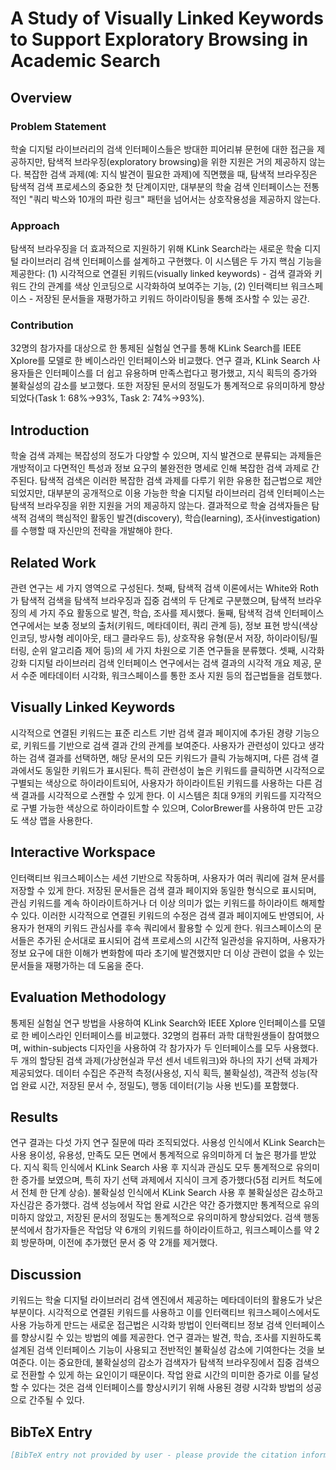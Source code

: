 # A Study of Visually Linked Keywords to Support Exploratory Browsing in Academic Search

## Overview

### Problem Statement
학술 디지털 라이브러리의 검색 인터페이스들은 방대한 피어리뷰 문헌에 대한 접근을 제공하지만, 탐색적 브라우징(exploratory browsing)을 위한 지원은 거의 제공하지 않는다. 복잡한 검색 과제(예: 지식 발견이 필요한 과제)에 직면했을 때, 탐색적 브라우징은 탐색적 검색 프로세스의 중요한 첫 단계이지만, 대부분의 학술 검색 인터페이스는 전통적인 "쿼리 박스와 10개의 파란 링크" 패턴을 넘어서는 상호작용성을 제공하지 않는다.

### Approach
탐색적 브라우징을 더 효과적으로 지원하기 위해 KLink Search라는 새로운 학술 디지털 라이브러리 검색 인터페이스를 설계하고 구현했다. 이 시스템은 두 가지 핵심 기능을 제공한다: (1) 시각적으로 연결된 키워드(visually linked keywords) - 검색 결과와 키워드 간의 관계를 색상 인코딩으로 시각화하여 보여주는 기능, (2) 인터랙티브 워크스페이스 - 저장된 문서들을 재평가하고 키워드 하이라이팅을 통해 조사할 수 있는 공간.

### Contribution
32명의 참가자를 대상으로 한 통제된 실험실 연구를 통해 KLink Search를 IEEE Xplore를 모델로 한 베이스라인 인터페이스와 비교했다. 연구 결과, KLink Search 사용자들은 인터페이스를 더 쉽고 유용하며 만족스럽다고 평가했고, 지식 획득의 증가와 불확실성의 감소를 보고했다. 또한 저장된 문서의 정밀도가 통계적으로 유의미하게 향상되었다(Task 1: 68%→93%, Task 2: 74%→93%).

## Introduction
학술 검색 과제는 복잡성의 정도가 다양할 수 있으며, 지식 발견으로 분류되는 과제들은 개방적이고 다면적인 특성과 정보 요구의 불완전한 명세로 인해 복잡한 검색 과제로 간주된다. 탐색적 검색은 이러한 복잡한 검색 과제를 다루기 위한 유용한 접근법으로 제안되었지만, 대부분의 공개적으로 이용 가능한 학술 디지털 라이브러리 검색 인터페이스는 탐색적 브라우징을 위한 지원을 거의 제공하지 않는다. 결과적으로 학술 검색자들은 탐색적 검색의 핵심적인 활동인 발견(discovery), 학습(learning), 조사(investigation)를 수행할 때 자신만의 전략을 개발해야 한다.

## Related Work
관련 연구는 세 가지 영역으로 구성된다. 첫째, 탐색적 검색 이론에서는 White와 Roth가 탐색적 검색을 탐색적 브라우징과 집중 검색의 두 단계로 구분했으며, 탐색적 브라우징의 세 가지 주요 활동으로 발견, 학습, 조사를 제시했다. 둘째, 탐색적 검색 인터페이스 연구에서는 보충 정보의 출처(키워드, 메타데이터, 쿼리 관계 등), 정보 표현 방식(색상 인코딩, 방사형 레이아웃, 태그 클라우드 등), 상호작용 유형(문서 저장, 하이라이팅/필터링, 순위 알고리즘 제어 등)의 세 가지 차원으로 기존 연구들을 분류했다. 셋째, 시각화 강화 디지털 라이브러리 검색 인터페이스 연구에서는 검색 결과의 시각적 개요 제공, 문서 수준 메타데이터 시각화, 워크스페이스를 통한 조사 지원 등의 접근법들을 검토했다.

## Visually Linked Keywords
시각적으로 연결된 키워드는 표준 리스트 기반 검색 결과 페이지에 추가된 경량 기능으로, 키워드를 기반으로 검색 결과 간의 관계를 보여준다. 사용자가 관련성이 있다고 생각하는 검색 결과를 선택하면, 해당 문서의 모든 키워드가 클릭 가능해지며, 다른 검색 결과에서도 동일한 키워드가 표시된다. 특히 관련성이 높은 키워드를 클릭하면 시각적으로 구별되는 색상으로 하이라이트되어, 사용자가 하이라이트된 키워드를 사용하는 다른 검색 결과를 시각적으로 스캔할 수 있게 한다. 이 시스템은 최대 9개의 키워드를 지각적으로 구별 가능한 색상으로 하이라이트할 수 있으며, ColorBrewer를 사용하여 만든 고강도 색상 맵을 사용한다.

## Interactive Workspace
인터랙티브 워크스페이스는 세션 기반으로 작동하며, 사용자가 여러 쿼리에 걸쳐 문서를 저장할 수 있게 한다. 저장된 문서들은 검색 결과 페이지와 동일한 형식으로 표시되며, 관심 키워드를 계속 하이라이트하거나 더 이상 의미가 없는 키워드를 하이라이트 해제할 수 있다. 이러한 시각적으로 연결된 키워드의 수정은 검색 결과 페이지에도 반영되어, 사용자가 현재의 키워드 관심사를 후속 쿼리에서 활용할 수 있게 한다. 워크스페이스의 문서들은 추가된 순서대로 표시되어 검색 프로세스의 시간적 일관성을 유지하며, 사용자가 정보 요구에 대한 이해가 변화함에 따라 초기에 발견했지만 더 이상 관련이 없을 수 있는 문서들을 재평가하는 데 도움을 준다.

## Evaluation Methodology
통제된 실험실 연구 방법을 사용하여 KLink Search와 IEEE Xplore 인터페이스를 모델로 한 베이스라인 인터페이스를 비교했다. 32명의 컴퓨터 과학 대학원생들이 참여했으며, within-subjects 디자인을 사용하여 각 참가자가 두 인터페이스를 모두 사용했다. 두 개의 할당된 검색 과제(가상현실과 무선 센서 네트워크)와 하나의 자기 선택 과제가 제공되었다. 데이터 수집은 주관적 측정(사용성, 지식 획득, 불확실성), 객관적 성능(작업 완료 시간, 저장된 문서 수, 정밀도), 행동 데이터(기능 사용 빈도)를 포함했다.

## Results
연구 결과는 다섯 가지 연구 질문에 따라 조직되었다. 사용성 인식에서 KLink Search는 사용 용이성, 유용성, 만족도 모든 면에서 통계적으로 유의미하게 더 높은 평가를 받았다. 지식 획득 인식에서 KLink Search 사용 후 지식과 관심도 모두 통계적으로 유의미한 증가를 보였으며, 특히 자기 선택 과제에서 지식이 크게 증가했다(5점 리커트 척도에서 전체 한 단계 상승). 불확실성 인식에서 KLink Search 사용 후 불확실성은 감소하고 자신감은 증가했다. 검색 성능에서 작업 완료 시간은 약간 증가했지만 통계적으로 유의미하지 않았고, 저장된 문서의 정밀도는 통계적으로 유의미하게 향상되었다. 검색 행동 분석에서 참가자들은 작업당 약 6개의 키워드를 하이라이트하고, 워크스페이스를 약 2회 방문하며, 이전에 추가했던 문서 중 약 2개를 제거했다.

## Discussion
키워드는 학술 디지털 라이브러리 검색 엔진에서 제공하는 메타데이터의 활용도가 낮은 부분이다. 시각적으로 연결된 키워드를 사용하고 이를 인터랙티브 워크스페이스에서도 사용 가능하게 만드는 새로운 접근법은 시각화 방법이 인터랙티브 정보 검색 인터페이스를 향상시킬 수 있는 방법의 예를 제공한다. 연구 결과는 발견, 학습, 조사를 지원하도록 설계된 검색 인터페이스 기능이 사용되고 전반적인 불확실성 감소에 기여한다는 것을 보여준다. 이는 중요한데, 불확실성의 감소가 검색자가 탐색적 브라우징에서 집중 검색으로 전환할 수 있게 하는 요인이기 때문이다. 작업 완료 시간의 미미한 증가로 이를 달성할 수 있다는 것은 검색 인터페이스를 향상시키기 위해 사용된 경량 시각화 방법의 성공으로 간주될 수 있다.

## BibTeX Entry
```bibtex
[BibTeX entry not provided by user - please provide the citation information]
```